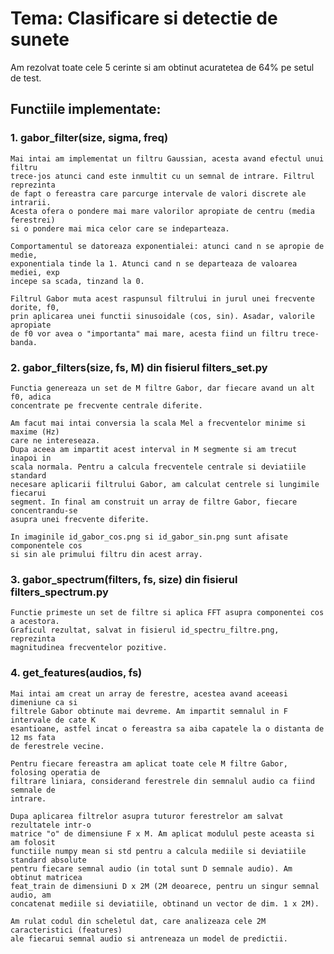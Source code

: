 # Tema: Clasificare si detectie de sunete

Am rezolvat toate cele 5 cerinte si am obtinut acuratetea de 64% pe setul de test.


## Functiile implementate:

### 1. gabor_filter(size, sigma, freq)

    Mai intai am implementat un filtru Gaussian, acesta avand efectul unui filtru 
    trece-jos atunci cand este inmultit cu un semnal de intrare. Filtrul reprezinta 
    de fapt o fereastra care parcurge intervale de valori discrete ale intrarii. 
    Acesta ofera o pondere mai mare valorilor apropiate de centru (media ferestrei)
    si o pondere mai mica celor care se indeparteaza.
    
    Comportamentul se datoreaza exponentialei: atunci cand n se apropie de medie,
    exponentiala tinde la 1. Atunci cand n se departeaza de valoarea mediei, exp 
    incepe sa scada, tinzand la 0.
    
    Filtrul Gabor muta acest raspunsul filtrului in jurul unei frecvente dorite, f0,
    prin aplicarea unei functii sinusoidale (cos, sin). Asadar, valorile apropiate 
    de f0 vor avea o "importanta" mai mare, acesta fiind un filtru trece-banda.


### 2. gabor_filters(size, fs, M) din fisierul filters_set.py

    Functia genereaza un set de M filtre Gabor, dar fiecare avand un alt f0, adica
    concentrate pe frecvente centrale diferite. 

    Am facut mai intai conversia la scala Mel a frecventelor minime si maxime (Hz) 
    care ne intereseaza. 
    Dupa aceea am impartit acest interval in M segmente si am trecut inapoi in 
    scala normala. Pentru a calcula frecventele centrale si deviatiile standard 
    necesare aplicarii filtrului Gabor, am calculat centrele si lungimile fiecarui 
    segment. In final am construit un array de filtre Gabor, fiecare concentrandu-se
    asupra unei frecvente diferite.

    In imaginile id_gabor_cos.png si id_gabor_sin.png sunt afisate componentele cos 
    si sin ale primului filtru din acest array.


### 3. gabor_spectrum(filters, fs, size) din fisierul filters_spectrum.py

    Functie primeste un set de filtre si aplica FFT asupra componentei cos a acestora. 
    Graficul rezultat, salvat in fisierul id_spectru_filtre.png, reprezinta 
    magnitudinea frecventelor pozitive.


### 4. get_features(audios, fs)
    
    Mai intai am creat un array de ferestre, acestea avand aceeasi dimeniune ca si 
    filtrele Gabor obtinute mai devreme. Am impartit semnalul in F intervale de cate K 
    esantioane, astfel incat o fereastra sa aiba capatele la o distanta de 12 ms fata 
    de ferestrele vecine.
    
    Pentru fiecare fereastra am aplicat toate cele M filtre Gabor, folosing operatia de 
    filtrare liniara, considerand ferestrele din semnalul audio ca fiind semnale de 
    intrare.

    Dupa aplicarea filtrelor asupra tuturor ferestrelor am salvat rezultatele intr-o 
    matrice "o" de dimensiune F x M. Am aplicat modulul peste aceasta si am folosit 
    functiile numpy mean si std pentru a calcula mediile si deviatiile standard absolute 
    pentru fiecare semnal audio (in total sunt D semnale audio). Am obtinut matricea 
    feat_train de dimensiuni D x 2M (2M deoarece, pentru un singur semnal audio, am 
    concatenat mediile si deviatiile, obtinand un vector de dim. 1 x 2M).

    Am rulat codul din scheletul dat, care analizeaza cele 2M caracteristici (features) 
    ale fiecarui semnal audio si antreneaza un model de predictii.